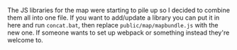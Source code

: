 The JS libraries for the map were starting to pile up so I decided to combine them all into one file. If you want to add/update a library you can put it in here and run `concat.bat`, then replace `public/map/mapbundle.js` with the new one. If someone wants to set up webpack or something instead they're welcome to.